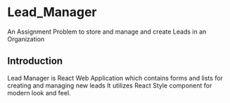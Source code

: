 # Lead_Manager

An Assignment Problem to store and manage and create Leads in an Organization

## Introduction 

Lead Manager is React Web Application which contains forms and lists for creating and managing new leads
It utilizes React Style component for modern look and feel.
